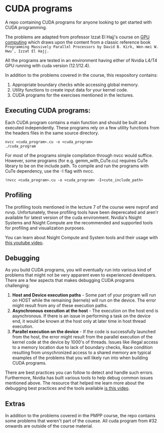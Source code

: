 # CUDA programs
A repo containing CUDA programs for anyone looking to get started with CUDA programming. 

The problems are adapted from professor Izzat El Hajj's course on [GPU computing](https://www.youtube.com/playlist?list=PLRRuQYjFhpmubuwx-w8X964ofVkW1T8O4) which draws upon the content from a classic reference book `Programming Massively Parallel Processors by David B. Kirk, Wen-mei W. Hwu', Izzat El Hajj.`

All the programs are tested in an environment having either of Nvidia L4/T4 GPU running with cuda version (12.1/12.4).

In addition to the problems covered in the course, this respository contains:

1. Appropriate boundary checks while accessing global memory.
2. Utility functions to create input data for your kernel code.
3. CUDA programs for the exercises mentioned in the lectures. 


## Executing CUDA programs:

Each CUDA program contains a main function and should be built and executed independently. These programs rely on a few utility functions from the headers files in the same source directory.

```
nvcc <cuda_program>.cu -o <cuda_program>
./cuda_program
```

For most of the programs simple compilation through nvcc would suffice. However, some programs (for e.g. gemm_with_CuTe.cu) requires CuTe library to be on the include path. To compile and run the programs with CuTe dependency, use the -I flag with nvcc. 

```
!nvcc <cuda_program>.cu -o <cuda_program> -I<cute_include_path> 
```

## Profiling

The profiling tools mentioned in the lecture 7 of the course were nvprof and nvvp. Unfortunately, these profiling tools have been deperecated and aren'r available for latest version of the cuda environment. Nvidia's Nsight Systems and Nsight Compute are the recommended and supported tools for profiling and visualization purposes. 

You can learn about Nsight Compute and System tools and their usage with [this youtube video](https://www.youtube.com/watch?v=nhTjq0P9uc8&list=PL6RdenZrxrw-zNX7uuGppWETdxt_JxdMj&index=9).

## Debugging

As you build CUDA programs, you will eventually run into various kind of problems that might not be very apparent even to experienced developers. There are a few aspects that makes debugging CUDA programs challenging:
1. **Host and Device execution paths** - Some part of your program will run on HOST while the remaining (kernels)
will run on  the device. The error might result from any of these execution paths.
2. **Asynchronous execution at the host** - The execution on the host end is asynchronous. If there is an issue in performing a task on the device end, it would be known at the host only at later time in host thread execution. 
3. **Parallel execution on the device** - If the code is successfully launched from the host, the error might result from the parallel execution of the kernel code at the device by 1000's of threads. Issues like illegal access to a memory location due to lack of boundary checks, Race condition resulting from unsychronized access to a shared memory are typical examples of the problems that you will likely run into when building CUDA programs. 


There are best practices you can follow to detect and handle such errors. Furthermore, Nvidia has built various tools to help debug common issues mentioned above. The resource that helped me learn more about the debugging best practices and the tools available [is this video](https://www.youtube.com/watch?v=nAsMhH1tnYw).

## Extras
In addition to the problems covered in the PMPP course, the repo contains some problems that weren't part of the couese. All cuda program from #32 onwards are outside of the course material. 
